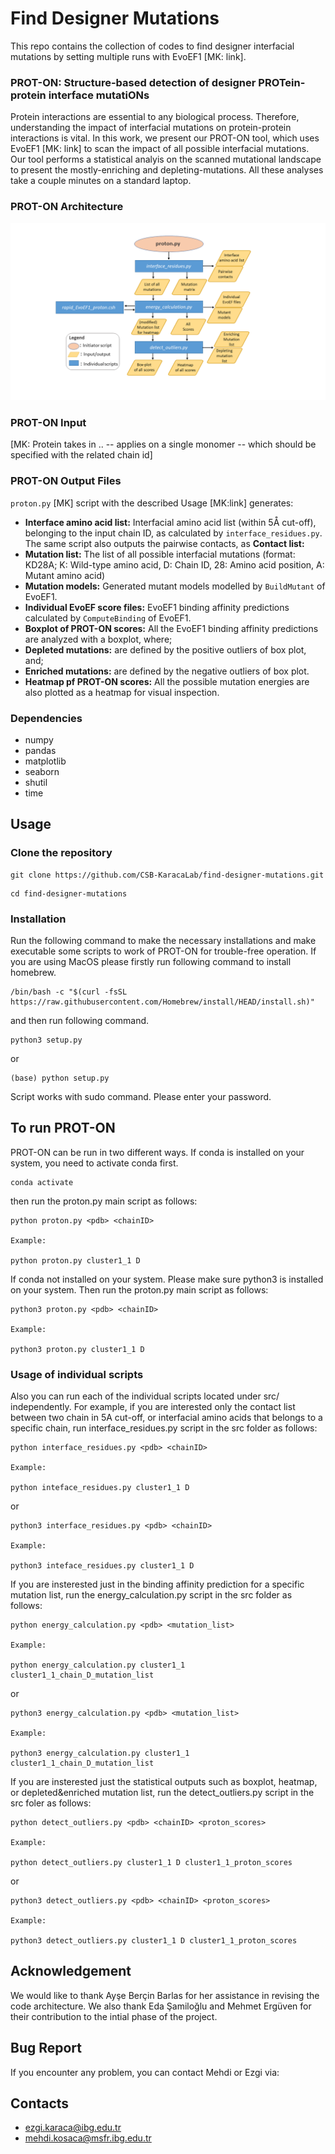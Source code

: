# Find Designer Mutations
This repo contains the collection of codes to find designer interfacial mutations by setting multiple runs with EvoEF1 [MK: link]. 

### PROT-ON: Structure-based detection of designer PROTein-protein interface mutatiONs
  Protein interactions are essential to any biological process. Therefore, understanding the impact of interfacial mutations on protein-protein interactions is vital. In this work, we present our PROT-ON tool, which uses EvoEF1 [MK: link] to scan the impact of all possible interfacial mutations. Our tool  performs a statistical analyis on the scanned mutational landscape to present the mostly-enriching and depleting-mutations. All these analyses take a couple minutes on a standard laptop.

### PROT-ON Architecture
![proton_code_architecture](https://github.com/CSB-KaracaLab/find-designer-mutations/blob/main/proton_code_architecture.png)

### PROT-ON Input
[MK: Protein takes in .. -- applies on a single monomer -- which should be specified with the related chain id]

### PROT-ON Output Files
`proton.py` [MK] script with the described Usage [MK:link] generates: 
  * **Interface amino acid list:** Interfacial amino acid list (within 5Å cut-off), belonging to the input chain ID, as calculated by `interface_residues.py`. The same script also outputs the pairwise contacts, as **Contact list:**
  * **Mutation list:** The list of all possible interfacial mutations (format: KD28A; K: Wild-type amino acid, D: Chain ID, 28: Amino acid position, A: Mutant amino acid)
  * **Mutation models:** Generated mutant models modelled by `BuildMutant` of EvoEF1.
  * **Individual EvoEF score files:** EvoEF1 binding affinity predictions calculated by `ComputeBinding` of EvoEF1.
  * **Boxplot of PROT-ON scores:** All the EvoEF1 binding affinity predictions are analyzed with a boxplot, where;
  * **Depleted mutations:** are defined by the positive outliers of box plot, and;
  * **Enriched mutations:** are defined by the negative outliers of box plot. 
  * **Heatmap pf PROT-ON scores:** All the possible mutation energies are also plotted as a heatmap for visual inspection.

### Dependencies
* numpy
* pandas
* matplotlib
* seaborn
* shutil
* time

## Usage
### Clone the repository
```
git clone https://github.com/CSB-KaracaLab/find-designer-mutations.git
```
```
cd find-designer-mutations
```
### Installation
Run the following command to make the necessary installations and make executable some scripts to work of PROT-ON for trouble-free operation.
If you are using MacOS please firstly run following command to install homebrew.
```
/bin/bash -c "$(curl -fsSL https://raw.githubusercontent.com/Homebrew/install/HEAD/install.sh)"
```
and then run following command.
```
python3 setup.py
```
or
```
(base) python setup.py
```
Script works with sudo command. Please enter your password.
## To run PROT-ON
PROT-ON can be run in two different ways. If conda is installed on your system, you need to activate conda first.
```
conda activate
```
then run the proton.py main script as follows:
```
python proton.py <pdb> <chainID>

Example:

python proton.py cluster1_1 D
```
If conda not installed on your system. Please make sure python3 is installed on your system. Then run the proton.py main script as follows:
``` 
python3 proton.py <pdb> <chainID>

Example:

python3 proton.py cluster1_1 D
```
### Usage of individual scripts
Also you can run each of the individual scripts located under src/ independently. For example, if you are interested only the contact list between two chain in 5A cut-off, or interfacial amino acids that belongs to a specific chain, run interface_residues.py script in the src folder as follows:
```
python interface_residues.py <pdb> <chainID>

Example:

python inteface_residues.py cluster1_1 D
```
or
```
python3 interface_residues.py <pdb> <chainID>

Example:

python3 inteface_residues.py cluster1_1 D
```
If you are insterested just in the binding affinity prediction for a specific mutation list, run the energy_calculation.py script in the src folder as follows:
```
python energy_calculation.py <pdb> <mutation_list> 

Example:

python energy_calculation.py cluster1_1 cluster1_1_chain_D_mutation_list
```
or
```
python3 energy_calculation.py <pdb> <mutation_list>

Example:

python3 energy_calculation.py cluster1_1 cluster1_1_chain_D_mutation_list
```
If you are insterested just the statistical outputs such as boxplot, heatmap, or depleted&enriched mutation list, run the detect_outliers.py script in the src foler as follows:
```
python detect_outliers.py <pdb> <chainID> <proton_scores>

Example:

python detect_outliers.py cluster1_1 D cluster1_1_proton_scores
```
or
```
python3 detect_outliers.py <pdb> <chainID> <proton_scores>

Example:

python3 detect_outliers.py cluster1_1 D cluster1_1_proton_scores
```

## Acknowledgement
We would like to thank Ayşe Berçin Barlas for her assistance in revising the code architecture. We also thank Eda Şamiloğlu and Mehmet Ergüven for their contribution to the intial phase of the project.

## Bug Report
If you encounter any problem, you can contact Mehdi or Ezgi via:

## Contacts
* ezgi.karaca@ibg.edu.tr
* mehdi.kosaca@msfr.ibg.edu.tr

